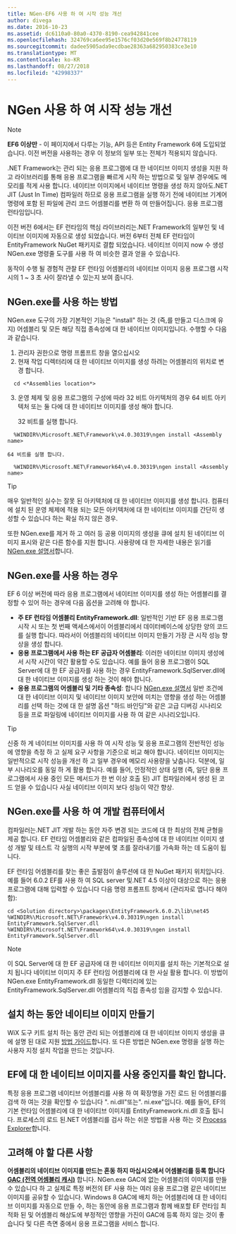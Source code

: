 ```yaml
---
title: NGen-EF6 사용 하 여 시작 성능 개선
author: divega
ms.date: 2016-10-23
ms.assetid: dc6110a0-80a0-4370-8190-cea942841cee
ms.openlocfilehash: 324769ca6ee95e1576cf03d20e569f8b24778119
ms.sourcegitcommit: dadee5905ada9ecdbae28363a682950383ce3e10
ms.translationtype: MT
ms.contentlocale: ko-KR
ms.lasthandoff: 08/27/2018
ms.locfileid: "42998337"
---
```

# <a name="improving-startup-performance-with-ngen"></a>NGen 사용 하 여 시작 성능 개선
> [!NOTE]
> **EF6 이상만** - 이 페이지에서 다루는 기능, API 등은 Entity Framework 6에 도입되었습니다. 이전 버전을 사용하는 경우 이 정보의 일부 또는 전체가 적용되지 않습니다.  

.NET Framework는 관리 되는 응용 프로그램에 대 한 네이티브 이미지 생성을 지원 하 고 라이브러리를 통해 응용 프로그램을 빠르게 시작 하는 방법으로 및 일부 경우에도 메모리를 적게 사용 합니다. 네이티브 이미지에서 네이티브 명령을 생성 하지 않아도.NET JIT (Just In Time) 컴파일러 하므로 응용 프로그램을 실행 하기 전에 네이티브 기계어 명령에 포함 된 파일에 관리 코드 어셈블리를 변환 하 여 만들어집니다. 응용 프로그램 런타임입니다.  

이전 버전 6에서는 EF 런타임의 핵심 라이브러리는.NET Framework의 일부인 및 네이티브 이미지에 자동으로 생성 되었습니다. 버전 6부터 전체 EF 런타임이 EntityFramework NuGet 패키지로 결합 되었습니다. 네이티브 이미지 now 수 생성 NGen.exe 명령줄 도구를 사용 하 여 비슷한 결과 얻을 수 있습니다.  

동작이 수행 될 경험적 관찰 EF 런타임 어셈블리의 네이티브 이미지 응용 프로그램 시작 시의 1 ~ 3 초 사이 잘라낼 수 있는지 보여 줍니다.  

## <a name="how-to-use-ngenexe"></a>NGen.exe를 사용 하는 방법  

NGen.exe 도구의 가장 기본적인 기능은 "install" 하는 것 (즉,를 만들고 디스크에 유지) 어셈블리 및 모든 해당 직접 종속성에 대 한 네이티브 이미지입니다. 수행할 수 다음과 같습니다.  

1. 관리자 권한으로 명령 프롬프트 창을 열으십시오  
2. 현재 작업 디렉터리에 대 한 네이티브 이미지를 생성 하려는 어셈블리의 위치로 변경 합니다.  

  ``` console
    cd <*Assemblies location*>  
  ```
3. 운영 체제 및 응용 프로그램의 구성에 따라 32 비트 아키텍처의 경우 64 비트 아키텍처 또는 둘 다에 대 한 네이티브 이미지를 생성 해야 합니다.  

    32 비트를 실행 합니다.  
  ``` console
    %WINDIR%\Microsoft.NET\Framework\v4.0.30319\ngen install <Assembly name>  
  ```
    64 비트를 실행 합니다.
  ``` console
    %WINDIR%\Microsoft.NET\Framework64\v4.0.30319\ngen install <Assembly name>  
  ```

> [!TIP]
> 매우 일반적인 실수는 잘못 된 아키텍처에 대 한 네이티브 이미지를 생성 합니다. 컴퓨터에 설치 된 운영 체제에 적용 되는 모든 아키텍처에 대 한 네이티브 이미지를 간단히 생성할 수 있습니다 하는 확실 하지 않은 경우.  

또한 NGen.exe를 제거 하 고 여러 등 공용 이미지의 생성을 큐에 설치 된 네이티브 이미지 표시와 같은 다른 함수를 지원 합니다. 사용량에 대 한 자세한 내용은 읽기를 [NGen.exe 설명서](https://msdn.microsoft.com/library/6t9t5wcf.aspx)합니다.  

## <a name="when-to-use-ngenexe"></a>NGen.exe를 사용 하는 경우  

EF 6 이상 버전에 따라 응용 프로그램에서 네이티브 이미지를 생성 하는 어셈블리를 결정할 수 있어 하는 경우에 다음 옵션을 고려해 야 합니다.  

- **주 EF 런타임 어셈블리 EntityFramework.dll**: 일반적인 기반 EF 응용 프로그램 시작 시 또는 첫 번째 액세스에서이 어셈블리에서 데이터베이스에 상당한 양의 코드를 실행 합니다. 따라서이 어셈블리의 네이티브 이미지 만들기 가장 큰 시작 성능 향상을 생성 합니다.  
- **응용 프로그램에서 사용 하는 EF 공급자 어셈블리**: 이러한 네이티브 이미지 생성에서 시작 시간이 약간 활용할 수도 있습니다. 예를 들어 응용 프로그램이 SQL Server에 대 한 EF 공급자를 사용 하는 경우 EntityFramework.SqlServer.dll에 대 한 네이티브 이미지를 생성 하는 것이 해야 합니다.  
- **응용 프로그램의 어셈블리 및 기타 종속성**: 합니다 [NGen.exe 설명서](https://msdn.microsoft.com/library/6t9t5wcf.aspx) 일반 조건에 대 한 네이티브 이미지 및 네이티브 이미지 보안에 미치는 영향을 생성 하는 어셈블리를 선택 하는 것에 대 한 설명 옵션 "하드 바인딩"와 같은 고급 디버깅 시나리오 등을 프로 파일링에 네이티브 이미지를 사용 하 여 같은 시나리오입니다.  

> [!TIP]
> 신중 하 게 네이티브 이미지를 사용 하 여 시작 성능 및 응용 프로그램의 전반적인 성능에 영향을 측정 하 고 실제 요구 사항을 기준으로 비교 해야 합니다. 네이티브 이미지는 일반적으로 시작 성능을 개선 하 고 일부 경우에 메모리 사용량을 낮춥니다. 덕분에, 일부 시나리오를 동일 하 게 활용 합니다. 예를 들어, 안정적인 상태 실행 (즉, 일단 응용 프로그램에서 사용 중인 모든 메서드가 한 번 이상 호출 된) JIT 컴파일러에서 생성 된 코드 얻을 수 있습니다 사실 네이티브 이미지 보다 성능이 약간 향상.  

## <a name="using-ngenexe-in-a-development-machine"></a>NGen.exe를 사용 하 여 개발 컴퓨터에서  

컴파일러는.NET JIT 개발 하는 동안 자주 변경 되는 코드에 대 한 최상의 전체 균형을 제공 합니다. EF 런타임 어셈블리와 같은 컴파일된 종속성에 대 한 네이티브 이미지 생성 개발 및 테스트 각 실행의 시작 부분에 몇 초를 잘라내기를 가속화 하는 데 도움이 됩니다.  

EF 런타임 어셈블리를 찾는 좋은 출발점이 솔루션에 대 한 NuGet 패키지 위치입니다. 예를 들어 6.0.2 EF를 사용 하 여 SQL server 및.NET 4.5 이상이 대상으로 하는 응용 프로그램에 대해 입력할 수 있습니다 다음 명령 프롬프트 창에서 (관리자로 엽니다 해야 함):  

``` console
cd <Solution directory>\packages\EntityFramework.6.0.2\lib\net45
%WINDIR%\Microsoft.NET\Framework\v4.0.30319\ngen install EntityFramework.SqlServer.dll
%WINDIR%\Microsoft.NET\Framework64\v4.0.30319\ngen install EntityFramework.SqlServer.dll
```  

> [!NOTE]
> 이 SQL Server에 대 한 EF 공급자에 대 한 네이티브 이미지를 설치 하는 기본적으로 설치 됩니다 네이티브 이미지 주 EF 런타임 어셈블리에 대 한 사실 활용 합니다. 이 방법이 NGen.exe EntityFramework.dll 동일한 디렉터리에 있는 EntityFramework.SqlServer.dll 어셈블리의 직접 종속성 임을 감지할 수 있습니다.  

## <a name="creating-native-images-during-setup"></a>설치 하는 동안 네이티브 이미지 만들기  

WiX 도구 키트 설치 하는 동안 관리 되는 어셈블리에 대 한 네이티브 이미지 생성을 큐에 설명 된 대로 지원 [방법 가이드](http://wixtoolset.org/documentation/manual/v3/howtos/files_and_registry/ngen_managed_assemblies.html)합니다. 또 다른 방법은 NGen.exe 명령을 실행 하는 사용자 지정 설치 작업을 만드는 것입니다.  

## <a name="verifying-that-native-images-are-being-used-for-ef"></a>EF에 대 한 네이티브 이미지를 사용 중인지를 확인 합니다.  

특정 응용 프로그램 네이티브 어셈블리를 사용 하 여 확장명을 가진 로드 된 어셈블리를 검색 하 여는 것을 확인할 수 있습니다 ". ni.dll"또는". ni.exe"입니다. 예를 들어, EF의 기본 런타임 어셈블리에 대 한 네이티브 이미지를 EntityFramework.ni.dll 호출 됩니다. 프로세스의 로드 된.NET 어셈블리를 검사 하는 쉬운 방법을 사용 하는 것 [Process Explorer](https://technet.microsoft.com/sysinternals/bb896653)합니다.  

## <a name="other-things-to-be-aware-of"></a>고려해 야 할 다른 사항  

**어셈블리의 네이티브 이미지를 만드는 혼동 하지 마십시오에서 어셈블리를 등록 합니다 [GAC (전역 어셈블리 캐시)](https://msdn.microsoft.com/library/yf1d93sz.aspx)** 합니다. NGen.exe GAC에 없는 어셈블리의 이미지를 만들 수 있습니다 하 고 실제로 특정 버전의 EF 사용 하는 여러 응용 프로그램 같은 네이티브 이미지를 공유할 수 있습니다. Windows 8 GAC에 배치 하는 어셈블리에 대 한 네이티브 이미지를 자동으로 만들 수, 하는 동안에 응용 프로그램과 함께 배포할 EF 런타임 최적화 된 및 어셈블리 해상도에 부정적인 영향을 가진이 GAC에 등록 하지 않는 것이 좋습니다 및 다른 측면 중에서 응용 프로그램을 서비스 합니다.  
